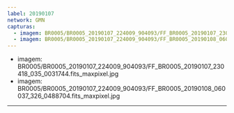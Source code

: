 ```yaml
---
label: 20190107
network: GMN
capturas:
  - imagem: BR0005/BR0005_20190107_224009_904093/FF_BR0005_20190107_230418_035_0031744.fits_maxpixel.jpg
  - imagem: BR0005/BR0005_20190107_224009_904093/FF_BR0005_20190108_060037_326_0488704.fits_maxpixel.jpg
---
```

  - imagem: BR0005/BR0005_20190107_224009_904093/FF_BR0005_20190107_230418_035_0031744.fits_maxpixel.jpg
  - imagem: BR0005/BR0005_20190107_224009_904093/FF_BR0005_20190108_060037_326_0488704.fits_maxpixel.jpg
---

